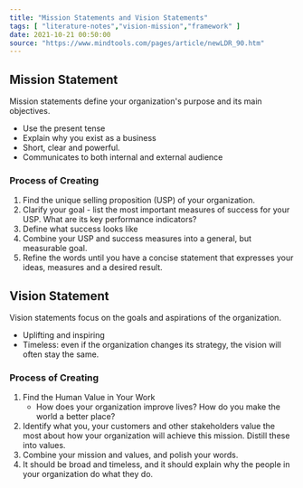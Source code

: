 ```yaml
---
title: "Mission Statements and Vision Statements"
tags: [ "literature-notes","vision-mission","framework" ]
date: 2021-10-21 00:50:00
source: "https://www.mindtools.com/pages/article/newLDR_90.htm"
---
```


## Mission Statement

Mission statements define your organization's purpose and its main objectives. 

- Use the present tense
- Explain why you exist as a business
- Short, clear and powerful.
- Communicates to both internal and external audience

### Process of Creating

1. Find the unique selling proposition (USP) of your organization.
2. Clarify your goal - list the most important measures of success for your USP. What are its key performance indicators?
3. Define what success looks like
4. Combine your USP and success measures into a general, but measurable goal. 
5. Refine the words until you have a concise statement that expresses your ideas, measures and a desired result.

## Vision Statement

Vision statements focus on the goals and aspirations of the organization. 

- Uplifting and inspiring
- Timeless: even if the organization changes its strategy, the vision will often stay the same.

### Process of Creating

1. Find the Human Value in Your Work
	- How does your organization improve lives? How do you make the world a better place?
2. Identify what you, your customers and other stakeholders value the most about how your organization will achieve this mission. Distill these into values.
3. Combine your mission and values, and polish your words. 
4. It should be broad and timeless, and it should explain why the people in your organization do what they do.
